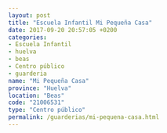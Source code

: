 ```yaml
---
layout: post
title: "Escuela Infantil Mi Pequeña Casa"
date: 2017-09-20 20:57:05 +0200
categories:
- Escuela Infantil
- huelva
- beas
- Centro público
- guarderia
name: "Mi Pequeña Casa"
province: "Huelva"
location: "Beas"
code: "21006531"
type: "Centro público"
permalink: /guarderias/mi-pequena-casa.html
---
```

